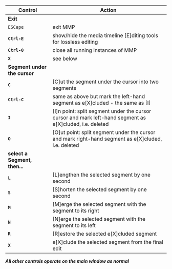 Control | Action
------- | ------
**Exit** ||
`ESCape`                    | exit MMP
**`Ctrl-E`**                | show/hide the media timeline [E]diting tools for lossless editing
**`Ctrl-0`**                | close all running instances of MMP
**`X`**                     | see below
**Segment under the cursor** ||
**`C`**                     | [C]ut the segment under the cursor into two segments
**`Ctrl-C`**                | same as above but mark the left-hand segment as e[X]cluded - the same as [I]
**`I`**                     | [I]n point: split segment under the cursor cursor and mark left-hand segment as e[X]cluded, i.e. deleted
**`O`**                     | [O]ut point: split segment under the cursor and mark right-hand segment as e[X]cluded, i.e. deleted
**select a Segment, then...** || 
**`L`**                     | [L]engthen the selected segment by one second
**`S`**                     | [S]horten the selected segment by one second
**`M`**                     | [M]erge the selected segment with the segment to its right
**`N`**                     | [N]erge the selected segment with the segment to its left
**`R`**                     | [R]estore the selected e[X]cluded segment
**`X`**                     | e[X]clude the selected segment from the final edit

**_All other controls operate on the main window as normal_**